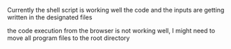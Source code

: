 Currently the shell script is working well
the code and the inputs are getting written in the designated files

the code execution from the browser is not working well, I might need to move all program files to the root directory